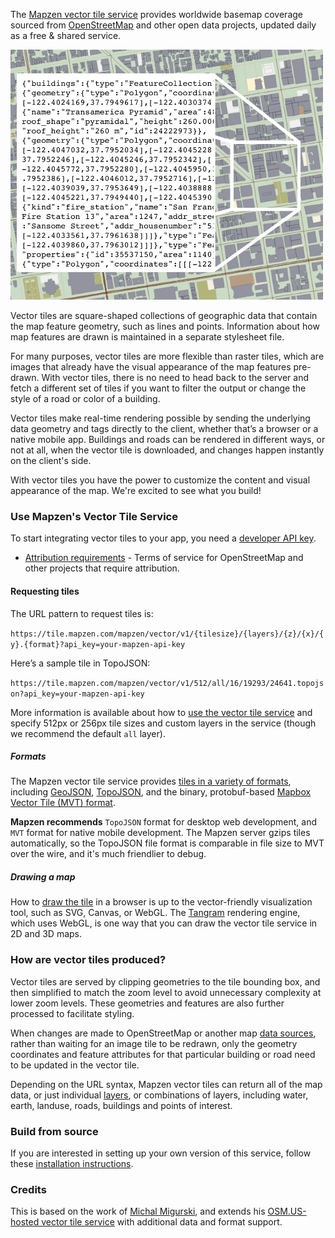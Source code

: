 The [Mapzen vector tile service](https://mapzen.com/projects/vector-tiles) provides worldwide basemap coverage sourced from [OpenStreetMap](www.openstreetmap.org) and other open data projects, updated daily as a free & shared service.

![Contents of an example vector tile](images/vector-tile-example.png)

Vector tiles are square-shaped collections of geographic data that contain the map feature geometry, such as lines and points. Information about how map features are drawn is maintained in a separate stylesheet file.

For many purposes, vector tiles are more flexible than raster tiles, which are images that already have the visual appearance of the map features pre-drawn. With vector tiles, there is no need to head back to the server and fetch a different set of tiles if you want to filter the output or change the style of a road or color of a building.

Vector tiles make real-time rendering possible by sending the underlying data geometry and tags directly to the client, whether that’s a browser or a native mobile app. Buildings and roads can be rendered in different ways, or not at all, when the vector tile is downloaded, and changes happen instantly on the client's side.

With vector tiles you have the power to customize the content and visual appearance of the map. We're excited to see what you build!

### Use Mapzen's Vector Tile Service

To start integrating vector tiles to your app, you need a [developer API key](https://mapzen.com/documentation/overview/).

* [Attribution requirements](https://github.com/tilezen/vector-datasource/blob/master/docs/attribution.md) - Terms of service for OpenStreetMap and other projects that require attribution.

#### Requesting tiles

The URL pattern to request tiles is:

`https://tile.mapzen.com/mapzen/vector/v1/{tilesize}/{layers}/{z}/{x}/{y}.{format}?api_key=your-mapzen-api-key`

Here’s a sample tile in TopoJSON:

`https://tile.mapzen.com/mapzen/vector/v1/512/all/16/19293/24641.topojson?api_key=your-mapzen-api-key`

More information is available about how to [use the vector tile service](use-service.md) and specify 512px or 256px tile sizes and custom layers in the service (though we recommend the default `all` layer).

##### Formats

The Mapzen vector tile service provides [tiles in a variety of formats](use-service.md#formats), including [GeoJSON](http://geojson.org), [TopoJSON](https://github.com/mbostock/topojson/wiki), and the binary, protobuf-based [Mapbox Vector Tile (MVT) format](https://www.mapbox.com/vector-tiles/specification/).

**Mapzen recommends** `TopoJSON` format for desktop web development, and `MVT` format for native mobile development. The Mapzen server gzips tiles automatically, so the TopoJSON file format is comparable in file size to MVT over the wire, and it's much friendlier to debug.

##### Drawing a map

How to [draw the tile](display-tiles.md) in a browser is up to the vector-friendly visualization tool, such as SVG, Canvas, or WebGL. The [Tangram](https://mapzen.com/projects/tangram) rendering engine, which uses WebGL, is one way that you can draw the vector tile service in 2D and 3D maps.

### How are vector tiles produced?

Vector tiles are served by clipping geometries to the tile bounding box, and then simplified to match the zoom level to avoid unnecessary complexity at lower zoom levels. These geometries and features are also further processed to facilitate styling.

When changes are made to OpenStreetMap or another map [data sources](data-sources.md), rather than waiting for an image tile to be redrawn, only the geometry coordinates and feature attributes for that particular building or road need to be updated in the vector tile.

Depending on the URL syntax, Mapzen vector tiles can return all of the map data, or just individual [layers](layers.md), or combinations of layers, including water, earth, landuse, roads, buildings and points of interest.


### Build from source

If you are interested in setting up your own version of this service, follow these [installation instructions](https://github.com/mapzen/vector-datasource/wiki/Mapzen-Vector-Tile-Service).

### Credits

This is based on the work of [Michal Migurski](http://mike.teczno.com/), and extends his [OSM.US-hosted vector tile service](http://openstreetmap.us/~migurski/vector-datasource/) with additional data and format support.
